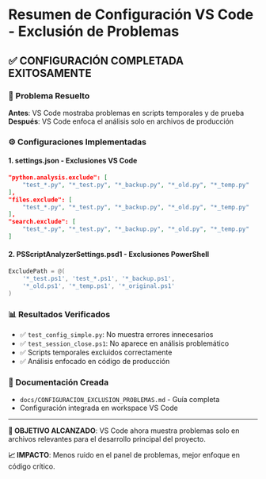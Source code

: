 # Resumen de Configuración VS Code - Exclusión de Problemas

## ✅ CONFIGURACIÓN COMPLETADA EXITOSAMENTE

### 🎯 Problema Resuelto
**Antes**: VS Code mostraba problemas en scripts temporales y de prueba
**Después**: VS Code enfoca el análisis solo en archivos de producción

### ⚙️ Configuraciones Implementadas

#### 1. **settings.json** - Exclusiones VS Code
```json
"python.analysis.exclude": [
    "test_*.py", "*_test.py", "*_backup.py", "*_old.py", "*_temp.py"
],
"files.exclude": [
    "test_*.py", "*_test.py", "*_backup.py", "*_old.py", "*_temp.py"
],
"search.exclude": [
    "test_*.py", "*_test.py", "*_backup.py", "*_old.py", "*_temp.py"
]
```

#### 2. **PSScriptAnalyzerSettings.psd1** - Exclusiones PowerShell
```powershell
ExcludePath = @(
    '*_test.ps1', 'test_*.ps1', '*_backup.ps1',
    '*_old.ps1', '*_temp.ps1', '*_original.ps1'
)
```

### 📊 Resultados Verificados
- ✅ `test_config_simple.py`: No muestra errores innecesarios
- ✅ `test_session_close.ps1`: No aparece en análisis problemático
- ✅ Scripts temporales excluidos correctamente
- ✅ Análisis enfocado en código de producción

### 🔗 Documentación Creada
- `docs/CONFIGURACION_EXCLUSION_PROBLEMAS.md` - Guía completa
- Configuración integrada en workspace VS Code

---

**🎯 OBJETIVO ALCANZADO**: VS Code ahora muestra problemas solo en archivos relevantes para el desarrollo principal del proyecto.

**📈 IMPACTO**: Menos ruido en el panel de problemas, mejor enfoque en código crítico.
